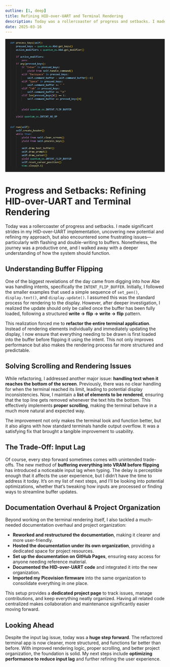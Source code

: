 ```yaml
---
outline: [1, deep]
title: Refining HID-over-UART and Terminal Rendering
description: Today was a rollercoaster of progress and setbacks. I made significant strides in my HID-over-UART implementation, uncovering new potential and refining my approach, but also encountered some frustrating issues—particularly with flashing and double-writing to buffers. Nonetheless, the journey was a productive one, and I walked away with a deeper understanding of how the system should function.
date: 2025-03-16
---
```


<BlogTitle />

![16](16.png)


# Progress and Setbacks: Refining HID-over-UART and Terminal Rendering  

Today was a rollercoaster of progress and setbacks. I made significant strides in my HID-over-UART implementation, uncovering new potential and refining my approach, but also encountered some frustrating issues—particularly with flashing and double-writing to buffers. Nonetheless, the journey was a productive one, and I walked away with a deeper understanding of how the system should function.  

## Understanding Buffer Flipping  

One of the biggest revelations of the day came from digging into how Abe was handling intents, specifically the `INTENT_FLIP_BUFFER`. Initially, I followed the smaller examples that used a simple sequence of `set_pen()`, `display.text()`, and `display.update()`. I assumed this was the standard process for rendering to the display. However, after deeper investigation, I realized the update should only be called once the buffer has been fully loaded, following a structured **write → flip → write → flip** pattern.  

This realization forced me to **refactor the entire terminal application**. Instead of rendering elements individually and immediately updating the display, I now ensure that everything needing to be drawn is first loaded into the buffer before flipping it using the intent. This not only improves performance but also makes the rendering process far more structured and predictable.  

## Solving Scrolling and Rendering Issues  

While refactoring, I addressed another major issue: **handling text when it reaches the bottom of the screen**. Previously, there was no clear handling for when the terminal reached its limit, leading to potential display inconsistencies. Now, I maintain a **list of elements to be rendered**, ensuring that the top line gets removed whenever the text hits the bottom. This effectively implements **proper scrolling**, making the terminal behave in a much more natural and expected way.  

The improvement not only makes the terminal look and function better, but it also aligns with how standard terminals handle output overflow. It was a satisfying fix that brought a tangible improvement to usability.  

## The Trade-Off: Input Lag  

Of course, every step forward sometimes comes with unintended trade-offs. The new method of **buffering everything into VRAM before flipping** has introduced a noticeable input lag when typing. The delay is perceptible enough that it affects the user experience, but I didn’t have the time to address it today. It’s on my list of next steps, and I’ll be looking into potential optimizations, whether that’s tweaking how inputs are processed or finding ways to streamline buffer updates.  

## Documentation Overhaul & Project Organization  

Beyond working on the terminal rendering itself, I also tackled a much-needed documentation overhaul and project organization:  

- **Reworked and restructured the documentation**, making it clearer and more user-friendly.  
- **Hosted the documentation under its own organization**, providing a dedicated space for project resources.  
- **Set up the documentation on GitHub Pages**, ensuring easy access for anyone needing reference material.  
- **Documented the HID-over-UART code** and integrated it into the new organization.  
- **Imported my Picovision firmware** into the same organization to consolidate everything in one place.  

This setup provides a **dedicated project page** to track issues, manage contributions, and keep everything neatly organized. Having all related code centralized makes collaboration and maintenance significantly easier moving forward.  

## Looking Ahead  

Despite the input lag issue, today was a **huge step forward**. The refactored terminal app is now cleaner, more structured, and functions far better than before. With improved rendering logic, proper scrolling, and better project organization, the foundation is solid. My next steps include **optimizing performance to reduce input lag** and further refining the user experience.  

